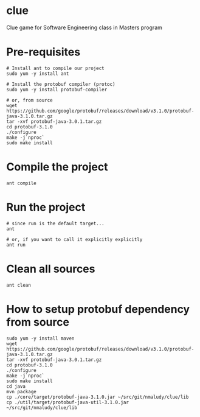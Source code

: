 # clue
Clue game for Software Engineering class in Masters program

# Pre-requisites

```
# Install ant to compile our project
sudo yum -y install ant

# Install the protobuf compiler (protoc)
sudo yum -y install protobuf-compiler

# or, from source
wget https://github.com/google/protobuf/releases/download/v3.1.0/protobuf-java-3.1.0.tar.gz
tar -xvf protobuf-java-3.0.1.tar.gz
cd protobuf-3.1.0
./configure
make -j`nproc`
sudo make install

```

# Compile the project
```
ant compile
```


# Run the project
```
# since run is the default target...
ant

# or, if you want to call it explicitly explicitly
ant run

```


# Clean all sources
```
ant clean
```


# How to setup protobuf dependency from source

```
sudo yum -y install maven
wget https://github.com/google/protobuf/releases/download/v3.1.0/protobuf-java-3.1.0.tar.gz
tar -xvf protobuf-java-3.0.1.tar.gz
cd protobuf-3.1.0
./configure
make -j`nproc`
sudo make install
cd java
mvn package
cp ./core/target/protobuf-java-3.1.0.jar ~/src/git/nmaludy/clue/lib
cp ./util/target/protobuf-java-util-3.1.0.jar ~/src/git/nmaludy/clue/lib

```


